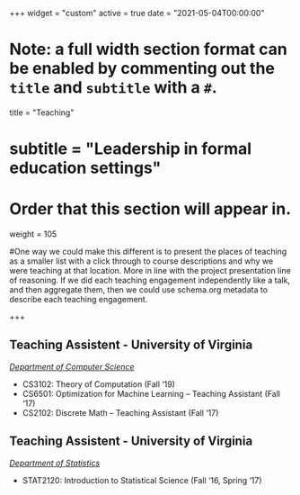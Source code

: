 +++
widget = "custom"
active = true
date = "2021-05-04T00:00:00"

# Note: a full width section format can be enabled by commenting out the `title` and `subtitle` with a `#`.
title = "Teaching"
# subtitle = "Leadership in formal education settings"


# Order that this section will appear in.
weight = 105

#One way we could make this different is to present the places of teaching as a smaller list with a click through to course descriptions and why we were teaching at that location. More in line with the project presentation line of reasoning. If we did each teaching engagement independently like a talk, and then aggregate them, then we could use schema.org metadata to describe each teaching engagement.

+++
<h2>Teaching Assistent - University of Virginia</h2>

_[Department of Computer Science](https://engineering.virginia.edu/departments/computer-science)_

+ CS3102: Theory of Computation (Fall ‘19)
+ CS6501: Optimization for Machine Learning – Teaching Assistant (Fall ‘17)
+ CS2102: Discrete Math – Teaching Assistant (Fall ‘17)

<h2>Teaching Assistent - University of Virginia</h2>

_[Department of Statistics](https://statistics.as.virginia.edu)_

+ STAT2120: Introduction to Statistical Science  (Fall ‘16, Spring ‘17)
